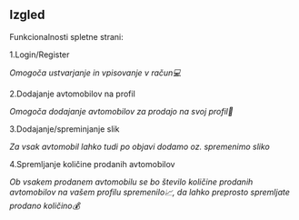 
## Izgled

Funkcionalnosti spletne strani:

1.Login/Register

 _Omogoča ustvarjanje in vpisovanje v račun💻_
 
2.Dodajanje avtomobilov na profil

  _Omogoča dodajanje avtomobilov za prodajo na svoj profil🚗_
  
 3.Dodajanje/spreminjanje slik
 
  _Za vsak avtomobil lahko tudi po objavi dodamo oz. spremenimo sliko_
  
 4.Spremljanje količine prodanih avtomobilov
 
  _Ob vsakem prodanem avtomobilu se bo število količine prodanih avtomobilov na vašem profilu spremenilo📈, da lahko preprosto spremljate prodano količino💰_
  


